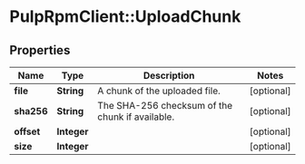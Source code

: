 # PulpRpmClient::UploadChunk

## Properties
Name | Type | Description | Notes
------------ | ------------- | ------------- | -------------
**file** | **String** | A chunk of the uploaded file. | [optional] 
**sha256** | **String** | The SHA-256 checksum of the chunk if available. | [optional] 
**offset** | **Integer** |  | [optional] 
**size** | **Integer** |  | [optional] 


